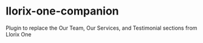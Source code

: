 # llorix-one-companion
Plugin to replace the Our Team, Our Services, and Testimonial sections from Llorix One
